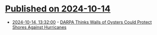 # [Published on 2024-10-14](index.md)

* [2024-10-14, 13:32:00](https://soylentnews.org/article.pl?sid=24/10/13/1849231&from=rss) - [DARPA Thinks Walls of Oysters Could Protect Shores Against Hurricanes](https://soylentnews.org/article.pl?sid=24/10/13/1849231&from=rss)
